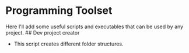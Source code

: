 # Programming Toolset
Here I'll add some useful scripts and executables that can be used by any project.
## Dev project creator
* This script creates different folder structures.

